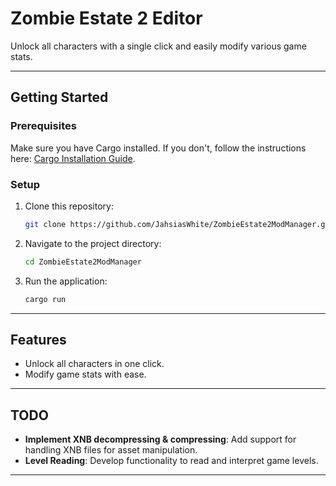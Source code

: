 # Zombie Estate 2 Editor

Unlock all characters with a single click and easily modify various game stats.

---

## Getting Started

### Prerequisites

Make sure you have Cargo installed. If you don't, follow the instructions here: [Cargo Installation Guide](https://doc.rust-lang.org/cargo/getting-started/installation.html).

### Setup

1. Clone this repository:
   ```bash
   git clone https://github.com/JahsiasWhite/ZombieEstate2ModManager.git
   ```
2. Navigate to the project directory:
   ```bash
   cd ZombieEstate2ModManager
   ```
3. Run the application:
   ```bash
   cargo run
   ```

---

## Features

- Unlock all characters in one click.
- Modify game stats with ease.

---

## TODO

- **Implement XNB decompressing & compressing**: Add support for handling XNB files for asset manipulation.
- **Level Reading**: Develop functionality to read and interpret game levels.

---
